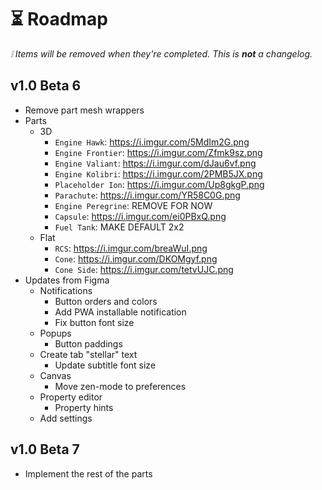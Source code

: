 # ⏳ Roadmap

_❕ Items will be removed when they're completed. This is **not** a changelog._

## v1.0 Beta 6

- Remove part mesh wrappers
- Parts
  - 3D
    - `Engine Hawk`: https://i.imgur.com/5MdIm2G.png
    - `Engine Frontier`: https://i.imgur.com/Zfmk9sz.png
    - `Engine Valiant`: https://i.imgur.com/dJau6vf.png
    - `Engine Kolibri`: https://i.imgur.com/2PMB5JX.png
    - `Placeholder Ion`: https://i.imgur.com/Up8gkgP.png
    - `Parachute`: https://i.imgur.com/YR58C0G.png
    - `Engine Peregrine`: REMOVE FOR NOW
    - `Capsule`: https://i.imgur.com/ei0PBxQ.png
    - `Fuel Tank`: MAKE DEFAULT 2x2
  - Flat
    - `RCS`: https://i.imgur.com/breaWuI.png
    - `Cone`: https://i.imgur.com/DKOMgyf.png
    - `Cone Side`: https://i.imgur.com/tetvUJC.png
- Updates from Figma
  - Notifications
    - Button orders and colors
    - Add PWA installable notification
    - Fix button font size
  - Popups
    - Button paddings
  - Create tab "stellar" text
    - Update subtitle font size
  - Canvas
    - Move zen-mode to preferences
  - Property editor
    - Property hints
  - Add settings

## v1.0 Beta 7

- Implement the rest of the parts

